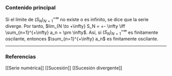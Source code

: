 ### Contenido principal

Si el límite de $(S_N)^{+\infty}_{N=1}$ no existe o es infinito, se dice que la serie diverge. Por tanto, $lim_{N \to +\infty} S_N = +- \infty \iff \sum_{n=1}^{+\infty} a_n = \pm \infty$. Así, si $(S_N)^{+\infty}_{N=1}$ es finitamente oscilante, entonces $\sum_{n=1}^{+\infty} a_n$ es finitamente oscilante.


--- 
### Referencias
[[Serie numérica]]
[[Sucesión]]
[[Sucesión divergente]]